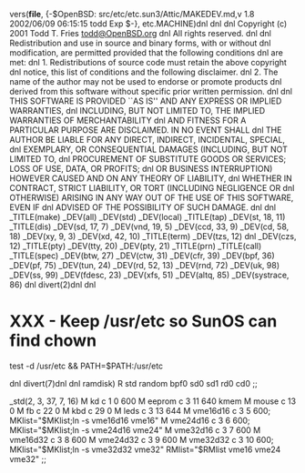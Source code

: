 vers(__file__,
	{-$OpenBSD: src/etc/etc.sun3/Attic/MAKEDEV.md,v 1.8 2002/06/09 06:15:15 todd Exp $-},
etc.MACHINE)dnl
dnl
dnl Copyright (c) 2001 Todd T. Fries <todd@OpenBSD.org>
dnl All rights reserved.
dnl
dnl Redistribution and use in source and binary forms, with or without
dnl modification, are permitted provided that the following conditions
dnl are met:
dnl 1. Redistributions of source code must retain the above copyright
dnl    notice, this list of conditions and the following disclaimer.
dnl 2. The name of the author may not be used to endorse or promote products
dnl    derived from this software without specific prior written permission.
dnl
dnl THIS SOFTWARE IS PROVIDED ``AS IS'' AND ANY EXPRESS OR IMPLIED WARRANTIES,
dnl INCLUDING, BUT NOT LIMITED TO, THE IMPLIED WARRANTIES OF MERCHANTABILITY
dnl AND FITNESS FOR A PARTICULAR PURPOSE ARE DISCLAIMED.  IN NO EVENT SHALL
dnl THE AUTHOR BE LIABLE FOR ANY DIRECT, INDIRECT, INCIDENTAL, SPECIAL,
dnl EXEMPLARY, OR CONSEQUENTIAL DAMAGES (INCLUDING, BUT NOT LIMITED TO,
dnl PROCUREMENT OF SUBSTITUTE GOODS OR SERVICES; LOSS OF USE, DATA, OR PROFITS;
dnl OR BUSINESS INTERRUPTION) HOWEVER CAUSED AND ON ANY THEORY OF LIABILITY,
dnl WHETHER IN CONTRACT, STRICT LIABILITY, OR TORT (INCLUDING NEGLIGENCE OR
dnl OTHERWISE) ARISING IN ANY WAY OUT OF THE USE OF THIS SOFTWARE, EVEN IF
dnl ADVISED OF THE POSSIBILITY OF SUCH DAMAGE.
dnl
dnl
_TITLE(make)
_DEV(all)
_DEV(std)
_DEV(local)
_TITLE(tap)
_DEV(st, 18, 11)
_TITLE(dis)
_DEV(sd, 17, 7)
_DEV(vnd, 19, 5)
_DEV(ccd, 33, 9)
_DEV(cd, 58, 18)
_DEV(xy, 9, 3)
_DEV(xd, 42, 10)
_TITLE(term)
_DEV(tzs, 12)
dnl _DEV(czs, 12)
_TITLE(pty)
_DEV(tty, 20)
_DEV(pty, 21)
_TITLE(prn)
_TITLE(call)
_TITLE(spec)
_DEV(btw, 27)
_DEV(ctw, 31)
_DEV(cfr, 39)
_DEV(bpf, 36)
_DEV(pf, 75)
_DEV(tun, 24)
_DEV(rd, 52, 13)
_DEV(rnd, 72)
_DEV(uk, 98)
_DEV(ss, 99)
_DEV(fdesc, 23)
_DEV(xfs, 51)
_DEV(altq, 85)
_DEV(systrace, 86)
dnl
divert(2)dnl
dnl
# XXX - Keep /usr/etc so SunOS can find chown
test -d /usr/etc && PATH=$PATH:/usr/etc

dnl
divert(7)dnl
dnl
ramdisk)
	R std random bpf0 sd0 sd1 rd0 cd0
	;;

_std(2, 3, 37, 7, 16)
	M kd		c 1 0 600
	M eeprom	c 3 11 640 kmem
	M mouse		c 13 0
	M fb		c 22 0
	M kbd		c 29 0
	M leds		c 3 13 644
	M vme16d16	c 3 5 600; MKlist="$MKlist;ln -s vme16d16 vme16"
	M vme24d16	c 3 6 600; MKlist="$MKlist;ln -s vme24d16 vme24"
	M vme32d16	c 3 7 600
	M vme16d32	c 3 8 600
	M vme24d32	c 3 9 600
	M vme32d32	c 3 10 600; MKlist="$MKlist;ln -s vme32d32 vme32"
	RMlist="$RMlist vme16 vme24 vme32"
	;;
